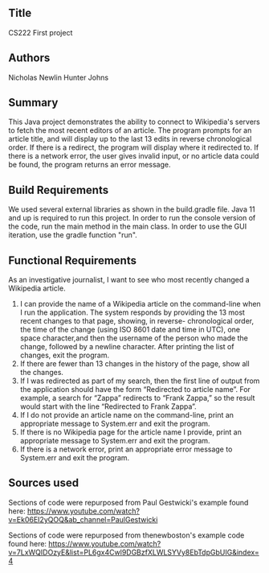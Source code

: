 ## Title
CS222 First project

## Authors
Nicholas Newlin 
Hunter Johns

## Summary
This Java project demonstrates the ability to connect to Wikipedia's servers to fetch the most recent
editors of an article. The program prompts for an article title, and will display up to the last 13 edits in reverse
chronological order. If there is a redirect, the program will display where it redirected to. If there is a network
error, the user gives invalid input, or no article data could be found, the program returns an error message.

## Build Requirements
We used several external libraries as shown in the build.gradle file. Java 11 and
up is required to run this project.
In order to run the console version of the code, run the main method in the main class. In order to use the GUI iteration, use the gradle function "run".

## Functional Requirements
As an investigative journalist, I want to see who most recently changed a Wikipedia article.
1.  I can provide the name of a Wikipedia article on the command-line when I run the application.
    The system responds by providing the 13 most recent changes to that page, showing, in reverse-
    chronological order, the time of the change (using ISO 8601 date and time in UTC), one space
    character,and then the username of the person who made the change, followed by a newline character. 
    After printing the list of changes, exit the program.
2.  If there are fewer than 13 changes in the history of the page, show all the changes.
3.  If I was redirected as part of my search, then the first line of output from the application should
    have the form “Redirected to article name”. For example, a search for “Zappa” redirects to “Frank Zappa,”
    so the result would start with the line “Redirected to Frank Zappa”.
4.  If  I  do not provide  an article name on  the command-line, print an appropriate message to
    System.err and exit the program.
5.  If there is no Wikipedia page for the article  name I provide, print an appropriate message to
    System.err and exit the program.
6.  If there is a network error, print an appropriate error message to System.err  and exit the
    program.

## Sources used
Sections of code were repurposed from Paul Gestwicki's example found here:
https://www.youtube.com/watch?v=Ek06EI2yQOQ&ab_channel=PaulGestwicki

Sections of code were repurposed from thenewboston's example code found here:
https://www.youtube.com/watch?v=7LxWQIDOzyE&list=PL6gx4Cwl9DGBzfXLWLSYVy8EbTdpGbUIG&index=4